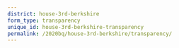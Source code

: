 ```yaml
---
district: house-3rd-berkshire
form_type: transparency
unique_id: house-3rd-berkshire-transparency
permalink: /2020bq/house-3rd-berkshire/transparency/
---
```

